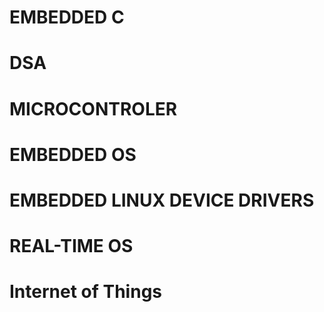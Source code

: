 # EMBEDDED C
# DSA
# MICROCONTROLER
# EMBEDDED OS
# EMBEDDED LINUX DEVICE DRIVERS
# REAL-TIME OS
# Internet of Things
